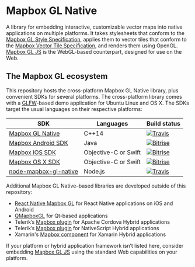 # Mapbox GL Native

A library for embedding interactive, customizable vector maps into native applications on multiple platforms. It takes stylesheets that conform to the [Mapbox GL Style Specification](https://github.com/mapbox/mapbox-gl-style-spec/), applies them to vector tiles that conform to the [Mapbox Vector Tile Specification](https://github.com/mapbox/vector-tile-spec), and renders them using OpenGL. [Mapbox GL JS](https://github.com/mapbox/mapbox-gl-js) is the WebGL-based counterpart, designed for use on the Web.

## The Mapbox GL ecosystem

This repository hosts the cross-platform Mapbox GL Native library, plus convenient SDKs for several platforms. The cross-platform library comes with a [GLFW](https://github.com/glfw/glfw)-based demo application for Ubuntu Linux and OS X. The SDKs target the usual languages on their respective platforms:

SDK | Languages | Build status
----|-----------|-------------
[Mapbox GL Native](INSTALL.md) | C++14 | [![Travis](https://travis-ci.org/mapbox/mapbox-gl-native.svg?branch=master)](https://travis-ci.org/mapbox/mapbox-gl-native/builds)
[Mapbox Android SDK](platform/android/) | Java | [![Bitrise](https://www.bitrise.io/app/79cdcbdc42de4303.svg?token=_InPF8bII6W7J6kFr-L8QQ&branch=master)](https://www.bitrise.io/app/79cdcbdc42de4303)
[Mapbox iOS SDK](platform/ios/) | Objective-C or Swift | [![Bitrise](https://www.bitrise.io/app/7514e4cf3da2cc57.svg?token=OwqZE5rSBR9MVWNr_lf4sA&branch=master)](https://www.bitrise.io/app/7514e4cf3da2cc57)
[Mapbox OS X SDK](platform/osx/) | Objective-C or Swift | [![Bitrise](https://www.bitrise.io/app/155ef7da24b38dcd.svg?token=4KSOw_gd6WxTnvGE2rMttg&branch=master)](https://www.bitrise.io/app/155ef7da24b38dcd)
[node-mapbox-gl-native](platform/node/) | Node.js | [![Travis](https://travis-ci.org/mapbox/mapbox-gl-native.svg?branch=master)](https://travis-ci.org/mapbox/mapbox-gl-native/builds)

Additional Mapbox GL Native–based libraries are developed outside of this repository:

* [React Native Mapbox GL](https://github.com/mapbox/react-native-mapbox-gl) for React Native applications on iOS and Android
* [QMapboxGL](https://github.com/tmpsantos/qmapboxgl) for Qt-based applications
* Telerik’s [Mapbox plugin](http://plugins.telerik.com/cordova/plugin/mapbox) for Apache Cordova Hybrid applications
* Telerik’s [Mapbox plugin](http://plugins.telerik.com/nativescript/plugin/mapbox) for NativeScript Hybrid applications
* Xamarin's [Mapbox component](https://components.xamarin.com/view/mapboxsdk) for Xamarin Hybrid applications

If your platform or hybrid application framework isn’t listed here, consider embedding [Mapbox GL JS](https://github.com/mapbox/mapbox-gl-js) using the standard Web capabilities on your platform.
